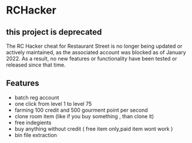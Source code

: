 # RCHacker
## this project is deprecated


The RC Hacker cheat for Restaurant Street is no longer being updated or actively maintained, as the associated account was blocked as of January 2022. As a result, no new features or functionality have been tested or released since that time.

## Features

- batch reg account
- one click from level 1 to level 75
- farming 100 credit and 500 gourment point per second
- clone room item (like if you buy something , than clone it)
- free indegients 
- buy anything without credit ( free item only,paid item wont work )
- bin file extraction
